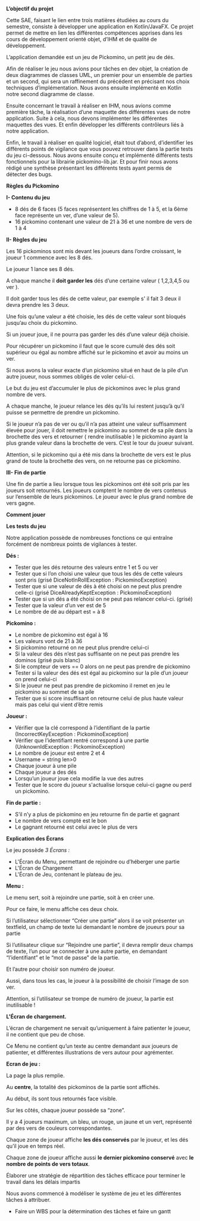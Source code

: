 ﻿**L’objectif du projet**

Cette SAE, faisant le lien entre trois matières étudiées au cours du semestre, consiste à développer une application en Kotlin/JavaFX. Ce projet permet de mettre en lien les différentes compétences apprises dans les cours de développement orienté objet, d’IHM et de qualité de développement. 

L’application demandée est un jeu de Pickomino, un petit jeu de dés. 

Afin de réaliser le jeu nous avions pour tâches en dev objet, la création de deux diagrammes de classes UML, un premier pour un ensemble de parties et un second, qui sera un raffinement du précédent en précisant nos choix techniques d’implémentation. Nous avons ensuite implémenté en Kotlin notre second diagramme de classe. 

Ensuite concernant le travail à réaliser en IHM, nous avions comme première tâche, la réalisation d’une maquette des différentes vues de notre application. Suite à cela, nous devons implémenter les différentes maquettes des vues. Et enfin développer les différents contrôleurs liés à notre application. 

Enfin, le travail à réaliser en qualité logiciel, était tout d’abord, d’identifier les différents points de vigilance que vous pouvez retrouver dans la partie tests du jeu ci-dessous. Nous avons ensuite conçu et implémenté différents tests fonctionnels pour la librairie pickomino-lib.jar. Et pour finir nous avons rédigé une synthèse présentant les différents tests ayant permis de détecter des bugs.





**Règles du Pickomino**


**I- Contenu du jeu** 

- 8 dés de 6 faces (5 faces représentent les chiffres de 1 à 5, et la 6ème face représente un ver, d’une valeur de 5).
- 16 pickomino contenant une valeur de 21 à 36 et une nombre de vers de 1 à 4

**II- Règles du jeu** 

Les 16 pickominos sont mis devant les joueurs dans l’ordre croissant, le joueur 1 commence avec les 8 dés. 

Le joueur 1 lance ses  8 dés.

A chaque manche il **doit garder les** dés d’une certaine valeur ( 1,2,3,4,5 ou ver ).

Il doit garder tous les dés de cette valeur, par exemple s' il fait 3 deux il devra prendre les 3 deux.

Une fois qu’une valeur a été choisie, les dés de cette valeur sont bloqués jusqu’au choix du pickomino.

Si un joueur joue, il ne pourra pas garder les dés d’une valeur déjà choisie.

Pour récupérer un pickomino il faut que le score cumulé des dés soit supérieur ou égal au nombre affiché sur le pickomino et avoir au moins un ver.

Si nous avons la valeur exacte d’un pickomino situé en haut de la pile d’un autre joueur, nous sommes obligés de voler celui-ci.

Le but du jeu est d’accumuler le plus de pickominos avec le plus grand nombre de vers.

A chaque manche, le joueur relance les dés qu’ils lui restent jusqu’à qu’il puisse se permettre de prendre un pickomino.

Si le joueur n’a pas de ver ou qu’il n’a pas atteint une valeur suffisamment élevée pour jouer, il doit remettre le pickomino au sommet de sa pile dans la brochette des vers et retourner ( rendre inutilisable ) le pickomino ayant la plus grande valeur dans la brochette de vers. C’est le tour du joueur suivant.

Attention, si le pickomino qui a été mis dans la brochette de vers est le plus grand de toute la brochette des vers, on ne retourne pas ce pickomino.





**III- Fin de partie**

Une fin de partie a lieu lorsque tous les pickominos ont été soit pris par les joueurs soit retournés.  Les joueurs comptent le nombre de vers contenus sur l’ensemble de leurs pickominos. Le joueur avec le plus grand nombre de vers gagne. 


**Comment jouer**







**Les tests du jeu**  

Notre application possède de nombreuses fonctions ce qui entraîne forcément de nombreux points de vigilances à tester.  



**Dés :**  

- Tester que les dés retourne des valeurs  entre 1 et 5 ou ver  
- Tester que si l’on choisi une valeur que tous les dés de cette valeurs sont pris (grisé DiceNotInRollException : PickominoException) 
- Tester que si une valeur de dés à été choisi on ne peut plus prendre celle-ci (grisé DiceAlreadyKeptException : PickominoException) 
- Tester que si un dés a été choisi on ne peut pas relancer celui-ci. (grisé) 
- Tester que la valeur d’un ver est de 5 
- Le nombre de dé au départ est = à 8 



**Pickomino :**  

- Le nombre de pickomino est égal à 16 
- Les valeurs vont de 21 à 36 
- Si pickomino retourné on ne peut plus prendre celui-ci 
- Si la valeur des dés n’est pas suffisante on ne peut pas prendre les dominos (grisé puis blanc) 
- Si le compteur de vers == 0 alors on ne peut pas prendre de pickomino 
- Tester si la valeur des dés est égal au pickomino sur la pile d’un joueur on prend celui-ci 
- Si le joueur ne peut pas prendre de pickomino il remet en jeu le pickomino au sommet de sa pile 
- Tester que si score insuffisant on retourne celui de plus haute valeur mais pas celui qui vient d’être remis 





**Joueur :**  

- Vérifier que la clé correspond à l’identifiant de la partie (IncorrectKeyException : PickominoException) 
- Vérifier que l’identifiant rentré correspond à une partie (UnknownIdException : PickominoException) 
- Le nombre de joueur est entre 2 et 4  
- Username = string len>0  
- Chaque joueur à une pile  
- Chaque joueur a des dés  
- Lorsqu’un joueur joue cela modifie la vue des autres 
- Tester que le score du joueur s'actualise lorsque celui-ci gagne ou perd un pickomino.  



**Fin de partie :**  

- S’il n’y a plus de pickomino en jeu retourne fin de partie et gagnant  
- Le nombre de vers compté est le bon 
- Le gagnant retourné est celui avec le plus de vers 


**Explication des Écrans** 


Le jeu possède *3 Écrans :*

- L'Écran du Menu, permettant de rejoindre ou d’héberger une partie
- L'Écran de Chargement
- L'Écran de Jeu, contenant le plateau de jeu.

**Menu :** 



Le menu sert, soit à rejoindre une partie, soit à en créer une.

Pour ce faire, le menu affiche ces deux choix.

Si l’utilisateur sélectionner “Créer une partie” alors il se voit présenter un textfield, un champ de texte lui demandant le nombre de joueurs pour sa partie

Si l’utilisateur clique sur “Rejoindre une partie”, il devra remplir deux champs de texte, l’un pour se connecter à une autre partie, en demandant “l’identifiant” et le “mot de passe” de la partie.

Et l’autre pour choisir son numéro de joueur.

Aussi, dans tous les cas, le joueur à la possibilité de choisir l’image de son ver.

Attention, si l’utilisateur se trompe de numéro de joueur, la partie est inutilisable !

**L'Écran de chargement.**

L’écran de chargement ne servait qu’uniquement à faire patienter le joueur, il ne contient que peu de chose.

Ce Menu ne contient qu’un texte au centre demandant aux joueurs de patienter, et différentes illustrations de vers autour pour agrémenter.

**Ecran de jeu :** 

La page la plus remplie.

Au **centre**, la totalité des pickominos de la partie sont affichés. 

Au début, ils sont tous retournés face visible.

Sur les côtés, chaque joueur possède sa “zone”.

Il y a 4 joueurs maximum, un bleu, un rouge, un jaune et un vert, représenté par des vers de couleurs correspondantes.

Chaque zone de joueur affiche **les dés conservés** par le joueur, et les dés qu’il joue en temps réel.

Chaque zone de joueur affiche aussi **le dernier pickomino conservé** avec **le nombre de points de vers totaux**.

Élaborer une stratégie de répartition des tâches efficace pour terminer le travail dans les délais impartis

Nous avons commencé à modéliser le système de jeu et les différentes tâches à attribuer.

- Faire un WBS pour la détermination des tâches et faire un gantt
